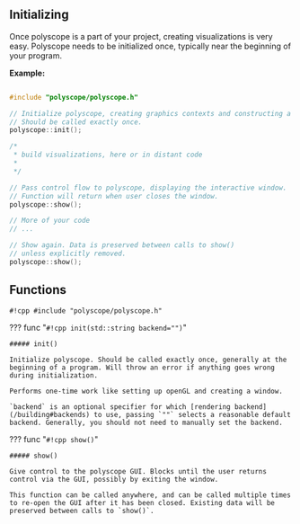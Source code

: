 ## Initializing

Once polyscope is a part of your project, creating visualizations is very easy. Polyscope needs to be initialized once, typically near the beginning of your program.

**Example:**
```cpp

#include "polyscope/polyscope.h"

// Initialize polyscope, creating graphics contexts and constructing a window.
// Should be called exactly once.
polyscope::init();

/*
 * build visualizations, here or in distant code
 * 
 */

// Pass control flow to polyscope, displaying the interactive window.
// Function will return when user closes the window.
polyscope::show();

// More of your code
// ...

// Show again. Data is preserved between calls to show()
// unless explicitly removed.
polyscope::show();
```

## Functions

`#!cpp #include "polyscope/polyscope.h"`

??? func "`#!cpp init(std::string backend="")`"

    ##### init()

    Initialize polyscope. Should be called exactly once, generally at the beginning of a program. Will throw an error if anything goes wrong during initialization.

    Performs one-time work like setting up openGL and creating a window.

    `backend` is an optional specifier for which [rendering backend](/building#backends) to use, passing `""` selects a reasonable default backend. Generally, you should not need to manually set the backend.


??? func "`#!cpp show()`"
    
    ##### show()

    Give control to the polyscope GUI. Blocks until the user returns control via the GUI, possibly by exiting the window.

    This function can be called anywhere, and can be called multiple times to re-open the GUI after it has been closed. Existing data will be preserved between calls to `show()`.
